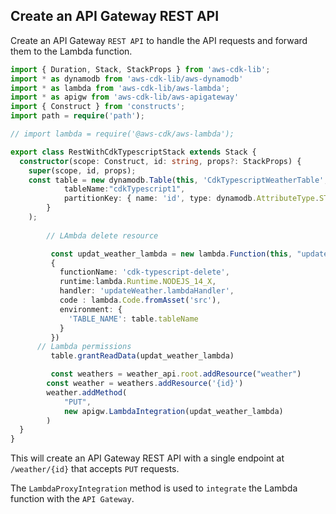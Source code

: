 ## Create an API Gateway REST API

Create an API Gateway `REST API` to handle the API requests and forward them to the Lambda function. 


```ts
import { Duration, Stack, StackProps } from 'aws-cdk-lib';
import * as dynamodb from 'aws-cdk-lib/aws-dynamodb'
import * as lambda from 'aws-cdk-lib/aws-lambda';
import * as apigw from 'aws-cdk-lib/aws-apigateway'
import { Construct } from 'constructs';
import path = require('path');

// import lambda = require('@aws-cdk/aws-lambda');

export class RestWithCdkTypescriptStack extends Stack {
  constructor(scope: Construct, id: string, props?: StackProps) {
    super(scope, id, props);
    const table = new dynamodb.Table(this, 'CdkTypescriptWeatherTable', {
            tableName:"cdkTypescript1",
            partitionKey: { name: 'id', type: dynamodb.AttributeType.STRING },
        }
    );
        
        // LAmbda delete resource

         const updat_weather_lambda = new lambda.Function(this, "updateWeatherLambdaFunction",
         {
           functionName: 'cdk-typescript-delete',
           runtime:lambda.Runtime.NODEJS_14_X,
           handler: 'updateWeather.lambdaHandler',
           code : lambda.Code.fromAsset('src'),
           environment: { 
             'TABLE_NAME': table.tableName
           }
         })
      // Lambda permissions
         table.grantReadData(updat_weather_lambda)

         const weathers = weather_api.root.addResource("weather")
        const weather = weathers.addResource('{id}')
        weather.addMethod(
            "PUT",
            new apigw.LambdaIntegration(updat_weather_lambda)
        )   
  }
}
```

This will create an API Gateway REST API with a single endpoint at `/weather/{id}` that accepts `PUT` requests. 

The `LambdaProxyIntegration` method is used to `integrate` the Lambda function with the `API Gateway`.